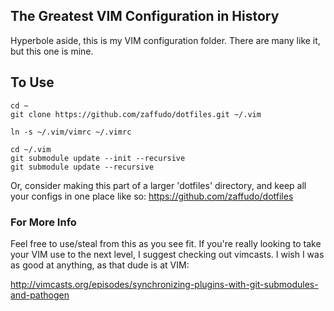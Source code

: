 The Greatest VIM Configuration in History
-----------------------------------------

Hyperbole aside, this is my VIM configuration folder. There are many like it, but this one is mine.


## To Use

	cd ~
	git clone https://github.com/zaffudo/dotfiles.git ~/.vim

	ln -s ~/.vim/vimrc ~/.vimrc

	cd ~/.vim
	git submodule update --init --recursive
	git submodule update --recursive

Or, consider making this part of a larger 'dotfiles' directory, and keep all your configs in one 
place like so: https://github.com/zaffudo/dotfiles

### For More Info
Feel free to use/steal from this as you see fit. If you're really looking to take your VIM use to
the next level, I suggest checking out vimcasts. I wish I was as good at anything, as that dude is
at VIM:

http://vimcasts.org/episodes/synchronizing-plugins-with-git-submodules-and-pathogen
